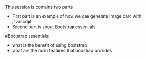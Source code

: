 This session is contains two parts:
- First part is an example of how we can generate image card with javascript
- Second part is about Bootstrap essentials

#Bootstrap essentials:
- what is the benefit of using bootstrap
- what are the main features that boostrap provides